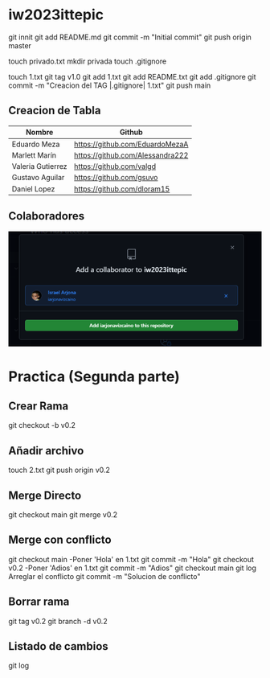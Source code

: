 # iw2023ittepic
git innit 
git add README.md
git commit -m "Initial commit"
git push origin master 

touch privado.txt
mkdir privada
touch .gitignore

touch 1.txt
git tag v1.0
git add 1.txt
git add README.txt
git add .gitignore
git commit -m "Creacion del TAG |.gitignore| 1.txt"
git push main 

## Creacion de Tabla
|Nombre           |Github                          |
|       ---       |             ---                |
|Eduardo Meza     |https://github.com/EduardoMezaA | 
|Marlett Marín    |https://github.com/Alessandra222|
|Valeria Gutierrez|https://github.com/valgd        |
|Gustavo Aguilar  |https://github.com/gsuvo        |
|Daniel Lopez     |https://github.com/dloram15     |

## Colaboradores 
![1](https://github.com/Hombrux/iw2023ittepic/blob/main/assets/colaboradores.png)


# Practica (Segunda parte)
## Crear Rama
git checkout -b v0.2
## Añadir archivo
touch 2.txt
git push origin v0.2

## Merge Directo 
git checkout main
git merge v0.2

## Merge con conflicto
git checkout main
-Poner 'Hola' en 1.txt
git commit -m "Hola"
git checkout v0.2
-Poner 'Adios' en 1.txt
git commit -m "Adios"
git checkout main
git log 
Arreglar el conflicto 
git commit -m "Solucion de conflicto"

## Borrar rama 
git tag v0.2
git branch -d v0.2

## Listado de cambios 
git log 


